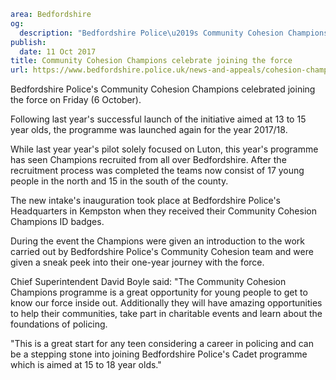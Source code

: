```yaml
area: Bedfordshire
og:
  description: "Bedfordshire Police\u2019s Community Cohesion Champions celebrated joining the force on Friday (6 October)."
publish:
  date: 11 Oct 2017
title: Community Cohesion Champions celebrate joining the force
url: https://www.bedfordshire.police.uk/news-and-appeals/cohesion-champions-join-force
```

Bedfordshire Police's Community Cohesion Champions celebrated joining the force on Friday (6 October).

Following last year's successful launch of the initiative aimed at 13 to 15 year olds, the programme was launched again for the year 2017/18.

While last year year's pilot solely focused on Luton, this year's programme has seen Champions recruited from all over Bedfordshire. After the recruitment process was completed the teams now consist of 17 young people in the north and 15 in the south of the county.

The new intake's inauguration took place at Bedfordshire Police's Headquarters in Kempston when they received their Community Cohesion Champions ID badges.

During the event the Champions were given an introduction to the work carried out by Bedfordshire Police's Community Cohesion team and were given a sneak peek into their one-year journey with the force.

Chief Superintendent David Boyle said: "The Community Cohesion Champions programme is a great opportunity for young people to get to know our force inside out. Additionally they will have amazing opportunities to help their communities, take part in charitable events and learn about the foundations of policing.

"This is a great start for any teen considering a career in policing and can be a stepping stone into joining Bedfordshire Police's Cadet programme which is aimed at 15 to 18 year olds."
